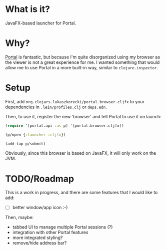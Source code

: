 # What is it?

 JavaFX-based launcher for Portal.

# Why?

[Portal](https://github.com/djblue/portal) is fantastic, but because I'm quite disorganized using my browser as the viewer is not a great experience for me. I wanted something that would allow me to use Portal in a more built-in way, similar to `clojure.inspector`.


# Setup

First, add `org.clojars.lukaszkorecki/portal.browser.cljfx` to your dependencies in `.lein/profiles.clj` or `deps.edn`.

Then, to use it, register the new 'browser' and tell Portal to use it on launch:


```clojure
(require '[portal.api :as p] '[portal.browser.cljfx])

(p/open {:launcher :cljfx})

(add-tap p/submit)
```

Obviously, since this browser is based on JavaFX, it will only work on the JVM.


# TODO/Roadmap

This is a work in progress, and there are some features that I would like to add:

- [ ] better window/app icon :-)

Then, maybe:

- tabbed UI to manage multiple Portal sessions (?)
- integration with other Portal features
- more integrated styling?
- remove/hide address bar?
